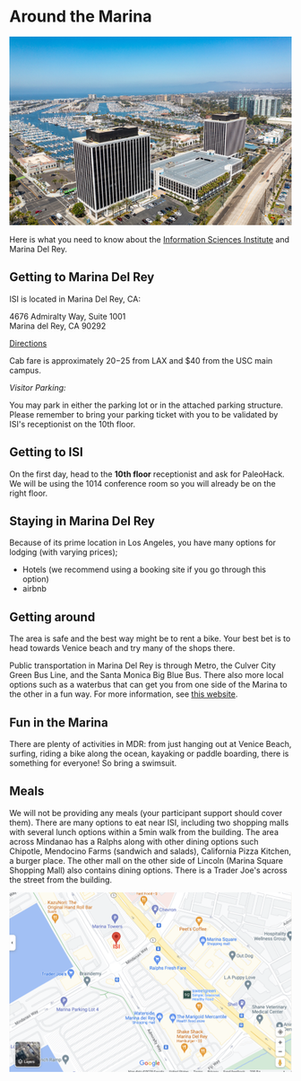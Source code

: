 # Around the Marina

<img src="images/ISI.jpg" alt="ISI view"/>

Here is what you need to know about the [Information Sciences Institute](https://www.isi.edu) and Marina Del Rey.

## Getting to Marina Del Rey

ISI is located in Marina Del Rey, CA:

4676 Admiralty Way, Suite 1001  
Marina del Rey, CA 90292  

[Directions](https://goo.gl/maps/2f9C6U5hdMS3SQut9)

Cab fare is approximately $20-$25 from LAX and $40 from the USC main campus.

*Visitor Parking:*

You may park in either the parking lot or in the attached parking structure. Please remember to bring your parking ticket with you to be validated by ISI's receptionist on the 10th floor.  

## Getting to ISI

On the first day, head to the **10th floor** receptionist and ask for PaleoHack. We will be using the 1014 conference room so you will already be on the right floor. 

## Staying in Marina Del Rey

Because of its prime location in Los Angeles, you have many options for lodging (with varying prices);

- Hotels (we recommend using a booking site if you go through this option)
- airbnb

## Getting around

The area is safe and the best way might be to rent a bike. Your best bet is to head towards Venice beach and try many of the shops there. 

Public transportation in Marina Del Rey is through Metro, the Culver City Green Bus Line, and the  Santa Monica Big Blue Bus. There also more local options such as a waterbus that can get you from one side of the Marina to the other in a fun way. For more information, see [this website](https://visitmdr.com/plan-your-visit/transportation).

## Fun in the Marina

There are plenty of activities in MDR: from just hanging out at Venice Beach, surfing, riding a bike along the ocean, kayaking or paddle boarding, there is something for everyone! So bring a swimsuit. 

## Meals

We will not be providing any meals (your participant support should cover them). There are many options to eat near ISI, including two shopping malls with several lunch options within a 5min walk from the building. The area across Mindanao has a Ralphs along with other dining options such Chipotle, Mendocino Farms (sandwich and salads), California Pizza Kitchen, a burger place. The other mall on the other side of Lincoln (Marina Square Shopping Mall) also contains dining options. There is a Trader Joe's across the street from the building. 

<img src="images/Map.png" alt="Map of ISI"/>




